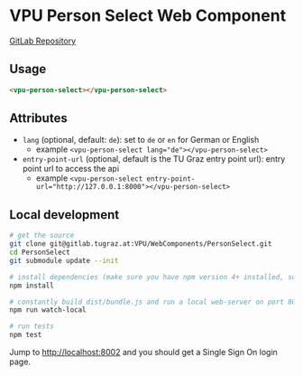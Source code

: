 # VPU Person Select Web Component

[GitLab Repository](https://gitlab.tugraz.at/VPU/WebComponents/PersonSelect)

## Usage

```html
<vpu-person-select></vpu-person-select>
```

## Attributes

- `lang` (optional, default: `de`): set to `de` or `en` for German or English
    - example `<vpu-person-select lang="de"></vpu-person-select>`
- `entry-point-url` (optional, default is the TU Graz entry point url): entry point url to access the api
    - example `<vpu-person-select entry-point-url="http://127.0.0.1:8000"></vpu-person-select>`

## Local development

```bash
# get the source
git clone git@gitlab.tugraz.at:VPU/WebComponents/PersonSelect.git
cd PersonSelect
git submodule update --init

# install dependencies (make sure you have npm version 4+ installed, so symlinks to the git submodules are created automatically)
npm install

# constantly build dist/bundle.js and run a local web-server on port 8002 
npm run watch-local

# run tests
npm test
```

Jump to <http://localhost:8002> and you should get a Single Sign On login page.
